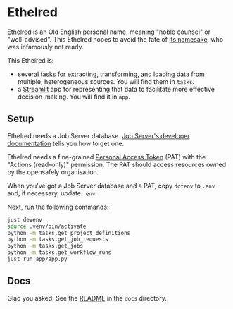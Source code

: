 # Ethelred

[Ethelred][1] is an Old English personal name, meaning "noble counsel" or "well-advised".
This Ethelred hopes to avoid the fate of [its namesake][2],
who was infamously not ready.

This Ethelred is:

* several tasks for extracting, transforming, and loading data from multiple, heterogeneous sources.
  You will find them in `tasks`.
* a [Streamlit][] app for representing that data to facilitate more effective decision-making.
  You will find it in `app`.

## Setup

Ethelred needs a Job Server database.
[Job Server's developer documentation][3] tells you how to get one.

Ethelred needs a fine-grained [Personal Access Token][4] (PAT) with the "Actions (read-only)" permission.
The PAT should access resources owned by the opensafely organisation.

When you've got a Job Server database and a PAT,
copy `dotenv` to `.env` and, if necessary, update `.env`.

Next, run the following commands:

```sh
just devenv
source .venv/bin/activate
python -m tasks.get_project_definitions
python -m tasks.get_job_requests
python -m tasks.get_jobs
python -m tasks.get_workflow_runs
just run app/app.py
```

## Docs

Glad you asked!
See the [README](docs/README.md) in the `docs` directory.

[1]: https://en.wikipedia.org/wiki/%C3%86thelred
[2]: https://en.wikipedia.org/wiki/%C3%86thelred_the_Unready
[3]: https://github.com/opensafely-core/job-server/blob/main/DEVELOPERS.md
[4]: https://github.com/settings/personal-access-tokens
[Streamlit]: https://streamlit.io/
